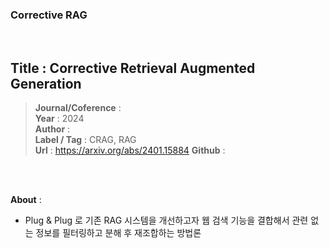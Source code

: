 ### Corrective RAG
 <br/>

## Title : Corrective Retrieval Augmented Generation  
> **Journal/Coference** :    
> **Year** : 2024    
> **Author** :  
> **Label / Tag** : CRAG, RAG  
> **Url** : https://arxiv.org/abs/2401.15884
> **Github** :

<br/>
<br/>

 
**About** :
- Plug & Plug 로 기존 RAG 시스템을 개선하고자 웹 검색 기능을 결합해서 관련 없는 정보를 필터링하고 분해 후 재조합하는 방법론

 <br/>

 